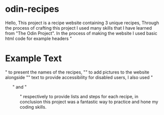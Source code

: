 # odin-recipes
Hello, This project is a recipe website containing 3 unique recipes, Through the process of crafting this project I used many skills that I have learned from "The Odin Project".
In the process of making the website I used basic html code for example headers "<h1>Example Text</h1>" to present the names of the recipes, "<img src>" to add pictures to the website alongside "<alt>" text to provide accessibility for disabled users, I also used "<ul>" and "<ol>" respectively to provide lists and steps for each recipe, in conclusion this project was a fantastic way to practice and hone my coding skills.
